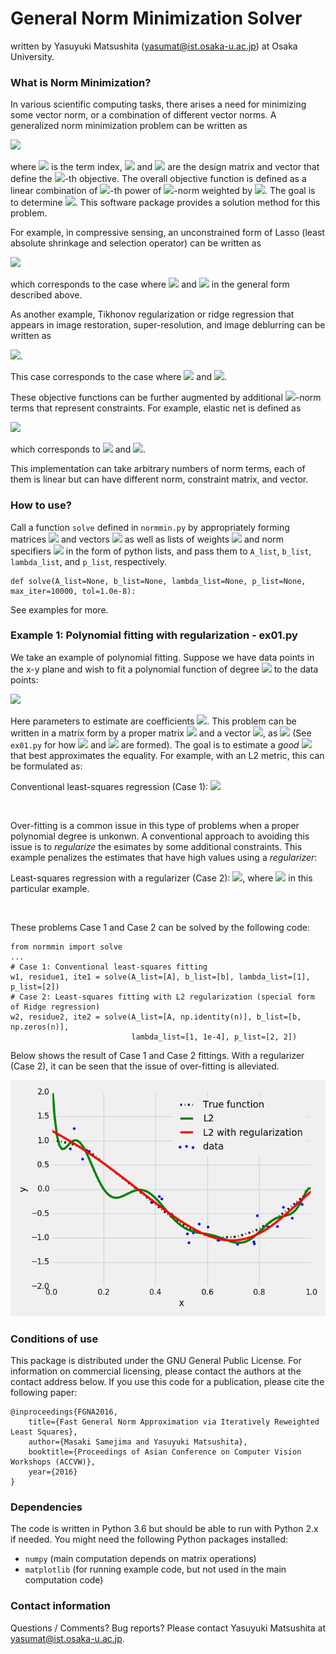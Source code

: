 # General Norm Minimization Solver

written by Yasuyuki Matsushita (yasumat@ist.osaka-u.ac.jp) at Osaka University.

### What is Norm Minimization?

In various scientific computing tasks, there arises a need for minimizing some vector norm, 
or a combination of different vector norms. A generalized norm minimization problem can be written as

<img src="http://latex.codecogs.com/gif.latex?%5Cmin_%5Cmathbf%7Bx%7D%20%5Csum_%7Bk%3D1%7D%5EK%20%5Clambda_k%20%5C%7C%5Cmathbf%7BA%7D_k%20%5Cmathbf%7Bx%7D%20-%20%5Cmathbf%7Bb%7D_k%20%5C%7C_%7Bp_k%7D%5E%7Bp_k%7D"/>

where <img src="http://latex.codecogs.com/png.latex?k%3D%5C%7B1%2C%20%5Cldots%2C%20K%5C%7D"> is the term index, 
<img src="http://latex.codecogs.com/gif.latex?%5Cmathbf%7BA%7D_k%20%5Cin%20%5Cmathbb%7BR%7D%5E%7Bm_k%20%5Ctimes%20n%7D"/>
and 
<img src="http://latex.codecogs.com/gif.latex?%5Cmathbf%7Bb%7D_k%20%5Cin%20%5Cmathbb%7BR%7D%5E%7Bm_k%7D"/>
are the design matrix and vector that define the 
<img src="http://latex.codecogs.com/gif.latex?k"/>-th objective. 
The overall objective function is defined as a linear combination of 
<img src="http://latex.codecogs.com/gif.latex?p_k"/>-th power of 
<img src="http://latex.codecogs.com/gif.latex?%5Cell_%7Bp_k%7D"/>-norm weighted by 
<img src="http://latex.codecogs.com/gif.latex?%5Clambda_k"/>. The goal is to determine 
<img src="http://latex.codecogs.com/gif.latex?%5Cmathbf%7Bx%7D%20%5Cin%20%5Cmathbb%7BR%7D%5En"/>. 
This software package provides a solution method for this problem.


For example, in compressive sensing, 
an unconstrained form of Lasso (least absolute shrinkage and selection operator) can be written as

<img src="https://latex.codecogs.com/gif.latex?%5Cmin_%7B%5Cmathbf%7Bx%7D%7D%20%5C%7C%5Cmathbf%7BA%7D%20%5Cmathbf%7Bx%7D%20-%5Cmathbf%7Bb%7D%5C%7C_2%5E2%20&plus;%20%5Clambda%20%5C%7C%5Cmathbf%7Bx%7D%5C%7C_1"/>

which corresponds to the case where
<img src="http://latex.codecogs.com/gif.latex?k%3D2"/> and
<img src="http://latex.codecogs.com/gif.latex?%5Cleft%28%5Cmathbf%7BA%7D_1%2C%20%5Cmathbf%7BA%7D_2%2C%20%5Cmathbf%7Bb%7D_1%2C%20%5Cmathbf%7Bb%7D_2%2C%20%5Clambda_1%2C%20%5Clambda_2%2C%20p_1%2C%20p_2%20%5Cright%29%3D%5Cleft%28%5Cmathbf%7BA%7D%2C%20%5Cmathbf%7BI%7D%2C%20%5Cmathbf%7Bb%7D%2C%20%5Cmathbf%7B0%7D%2C%201%2C%20%5Clambda%2C%202%2C%201%5Cright%29"/>
 in the general form described above.
 
As another example, Tikhonov regularization or ridge regression that appears in image restoration, super-resolution, 
and image deblurring can be written as
 
<img src="http://latex.codecogs.com/gif.latex?%5Cmin_%5Cmathbf%7Bx%7D%20%5C%7C%5Cmathbf%7BA%7D%5Cmathbf%7Bx%7D%20-%20%5Cmathbf%7Bb%7D%5C%7C_2%5E2%20&plus;%20%5Clambda%20%5C%7C%5Cmathbf%7B%5CGamma%7D%20%5Cmathbf%7Bx%7D%20%5C%7C_2%5E2"/>.
 
This case corresponds to the case where
<img src="http://latex.codecogs.com/gif.latex?k%3D2"/> and 
<img src="http://latex.codecogs.com/png.latex?%5Cleft%28%5Cmathbf%7BA%7D_1%2C%20%5Cmathbf%7BA%7D_2%2C%20%5Cmathbf%7Bb%7D_1%2C%20%5Cmathbf%7Bb%7D_2%2C%20%5Clambda_1%2C%20%5Clambda_2%2C%20p_1%2C%20p_2%20%5Cright%20%29%3D%5Cleft%28%5Cmathbf%7BA%7D%2C%20%5Cmathbf%7B%5CGamma%7D%2C%20%5Cmathbf%7Bb%7D%2C%20%5Cmathbf%7B0%7D%2C%201%2C%20%5Clambda%2C%202%2C%202%20%5Cright%20%29"/>.
 
These objective functions can be further augmented by additional 
<img src="http://latex.codecogs.com/gif.latex?%5Cell_%7Bp_k%7D"/>-norm terms that represent constraints.
For example, elastic net is defined as
 
<img src="http://latex.codecogs.com/gif.latex?%5Cmin_%5Cmathbf%7Bx%7D%20%5C%7C%5Cmathbf%7BA%7D%5Cmathbf%7Bx%7D%20-%20%5Cmathbf%7Bb%7D%5C%7C_2%5E2%20&plus;%20%5Calpha%20%5C%7C%20%5Cmathbf%7Bx%7D%20%5C%7C_1%20&plus;%20%5Cbeta%20%5C%7C%5Cmathbf%7Bx%7D%5C%7C_2%5E2"/>
 
which corresponds to  <img src="http://latex.codecogs.com/gif.latex?k%3D3"/> and 
<img src="http://latex.codecogs.com/png.latex?%5Cleft%28%5Cmathbf%7BA%7D_1%2C%20%5Cmathbf%7BA%7D_2%2C%20%5Cmathbf%7BA%7D_3%2C%20%5Cmathbf%7Bb%7D_1%2C%20%5Cmathbf%7Bb%7D_2%2C%20%5Cmathbf%7Bb%7D_3%2C%20%5Clambda_1%2C%20%5Clambda_2%2C%20%5Clambda_3%2C%20p_1%2C%20p_2%2C%20p_3%20%5Cright%20%29%3D%5Cleft%28%5Cmathbf%7BA%7D%2C%20%5Cmathbf%7BI%7D%2C%20%5Cmathbf%7BI%7D%2C%20%5Cmathbf%7Bb%7D%2C%20%5Cmathbf%7B0%7D%2C%20%5Cmathbf%7B0%7D%2C%201%2C%20%5Calpha%2C%20%5Cbeta%2C%202%2C%201%2C%202%20%5Cright%20%29"/>.

This implementation can take arbitrary numbers of norm terms, each of them is linear but can have different norm, constraint matrix, and vector. 
### How to use?

Call a function ``solve`` defined in ``normmin.py`` by appropriately forming matrices 
<img src="http://latex.codecogs.com/gif.latex?%5C%7B%5Cmathbf%7BA%7D_k%5C%7D"/> and 
vectors <img src="http://latex.codecogs.com/gif.latex?%5C%7B%5Cmathbf%7Bb%7D_k%5C%7D"/> as well as 
lists of weights <img src="http://latex.codecogs.com/gif.latex?%5C%7B%5Clambda_k%5C%7D"/>
and norm specifiers <img src="http://latex.codecogs.com/gif.latex?%5C%7Bp_k%5C%7D"/> in the form of python lists, and 
pass them to ``A_list``, ``b_list``, ``lambda_list``, and ``p_list``, respectively. 

```
def solve(A_list=None, b_list=None, lambda_list=None, p_list=None, max_iter=10000, tol=1.0e-8):
```

See examples for more.

### Example 1: Polynomial fitting with regularization - ex01.py

We take an example of polynomial fitting. Suppose we have data points in the x-y plane and wish to fit 
a polynomial function of degree <img src="http://latex.codecogs.com/gif.latex?d"/> to the data points:

<img src="http://latex.codecogs.com/gif.latex?y%20%3D%20w_1%20x%5Ed%20&plus;%20w_2%20x%5E%7Bd-1%7D%20&plus;%20...%20&plus;%20w_d%20x%20&plus;%20x_%7Bd&plus;1%7D"/>

Here parameters to estimate are coefficients 
<img src="http://latex.codecogs.com/gif.latex?%5Cmathbf%7Bw%7D%20%3D%20%5C%7Bw_1%2C%20...%2C%20w_%7Bd&plus;1%7D%5C%7D"/>.
This problem can be written in a matrix form by a proper matrix 
<img src="http://latex.codecogs.com/gif.latex?%5Cmathbf%7BA%7D"/> and a vector
<img src="http://latex.codecogs.com/gif.latex?%5Cmathbf%7Bb%7D"/>, as 
<img src="http://latex.codecogs.com/gif.latex?%5Cmathbf%7BA%7D%20%5Cmathbf%7Bw%7D%20%5Capprox%20%5Cmathbf%7Bb%7D"/> 
(See ``ex01.py`` for how <img src="http://latex.codecogs.com/gif.latex?%5Cmathbf%7BA%7D"/> 
and <img src="http://latex.codecogs.com/gif.latex?%5Cmathbf%7Bb%7D"/> are formed).
The goal is to estimate a *good* <img src="http://latex.codecogs.com/gif.latex?%5Cmathbf%7Bw%7D"/> that best approximates the equality.
For example, with an L2 metric, this can be formulated as:

Conventional least-squares regression (Case 1): 
<img src="https://latex.codecogs.com/gif.latex?%5Cmin_%7B%5Cmathbf%7Bw%7D%7D%20%5C%7C%5Cmathbf%7BA%7D%20%5Cmathbf%7Bw%7D%20-%5Cmathbf%7Bb%7D%5C%7C_2%5E2%20"/>

<BR>
 
Over-fitting is a common issue in this type of problems when a proper polynomial degree is unkonwn. 
A conventional approach to avoiding this issue is to *regularize* the esimates by some additional constraints. 
This example penalizes the estimates that have high values using a *regularizer*:

Least-squares regression with a regularizer (Case 2):
<img src="https://latex.codecogs.com/gif.latex?%5Cmin_%7B%5Cmathbf%7Bw%7D%7D%20%5C%7C%5Cmathbf%7BA%7D%20%5Cmathbf%7Bw%7D%20-%5Cmathbf%7Bb%7D%5C%7C_2%5E2%20&plus;%20%5Clambda_2%20%5C%7C%5Cmathbf%7Bw%7D%5C%7C_2^2"/>,
where 
<img src="http://latex.codecogs.com/gif.latex?%5Clambda_2%20%3D%201.0%5Cmathrm%7Be%7D%5E%7B-4%7D"/> in this particular example.

<BR>

These problems Case 1 and Case 2 can be solved by the following code:


    from normmin import solve
    ...
    # Case 1: Conventional least-squares fitting
    w1, residue1, ite1 = solve(A_list=[A], b_list=[b], lambda_list=[1], p_list=[2])
    # Case 2: Least-squares fitting with L2 regularization (special form of Ridge regression)
    w2, residue2, ite2 = solve(A_list=[A, np.identity(n)], b_list=[b, np.zeros(n)],
                               lambda_list=[1, 1e-4], p_list=[2, 2])


Below shows the result of Case 1 and Case 2 fittings. With a regularizer (Case 2), it can be seen that the issue of
over-fitting is alleviated.

<img src="./ex01.png"/> 
 
### Conditions of use

This package is distributed under the GNU General Public License. For
information on commercial licensing, please contact the authors at the
contact address below. If you use this code for a publication, please cite the following paper:

    @inproceedings{FGNA2016,
	  	title={Fast General Norm Approximation via Iteratively Reweighted Least Squares},
	  	author={Masaki Samejima and Yasuyuki Matsushita},
	  	booktitle={Proceedings of Asian Conference on Computer Vision Workshops (ACCVW)},
	  	year={2016}
	}

### Dependencies
The code is written in Python 3.6 but should be able to run with Python 2.x if needed.
You might need the following Python packages installed:
* `numpy` (main computation depends on matrix operations)
* `matplotlib` (for running example code, but not used in the main computation code)


### Contact information

Questions / Comments? Bug reports? Please contact Yasuyuki Matsushita at yasumat@ist.osaka-u.ac.jp.







